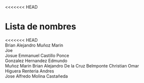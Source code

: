 <<<<<<< HEAD
# Lista de nombres
<<<<<<< HEAD  
Brian Alejandro Muñoz Marin  
Joe  
Josue Emmanuel Castillo Ponce      
Gonzalez Hernandez Edmundo  
Muñoz Marin Brian Alejandro 
De la Cruz Belmponte Christian Omar   
Higuera Renteria Andres    
Jose Alfredo Molina Castañeda  

